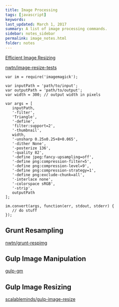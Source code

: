 ```yaml
---
title: Image Processing 
tags: [javascript]
keywords:  
last_updated: March 1, 2017
summary: A list of image processing commands.
sidebar: notes_sidebar
permalink: image_notes.html
folder: notes 
---
```


[Efficient Image Resizing](https://www.smashingmagazine.com/2015/06/efficient-image-resizing-with-imagemagick/)

[nwtn/image-resize-tests](https://github.com/nwtn/image-resize-tests/tree/optimization)

~~~
var im = require('imagemagick');

var inputPath = 'path/to/input';
var outputPath = 'path/to/output';
var width = 300; // output width in pixels

var args = [
   inputPath,
   '-filter',
   'Triangle',
   '-define',
   'filter:support=2',
   '-thumbnail',
   width,
   '-unsharp 0.25x0.25+8+0.065',
   '-dither None',
   '-posterize 136',
   '-quality 82',
   '-define jpeg:fancy-upsampling=off',
   '-define png:compression-filter=5',
   '-define png:compression-level=9',
   '-define png:compression-strategy=1',
   '-define png:exclude-chunk=all',
   '-interlace none',
   '-colorspace sRGB',
   '-strip',
   outputPath
];

im.convert(args, function(err, stdout, stderr) {
   // do stuff
});
~~~

## Grunt Resampling

[nwtn/grunt-respimg](https://github.com/nwtn/grunt-respimg)

## Gulp Image Manipulation
[gulp-gm](https://www.npmjs.com/package/gulp-gm)

## Gulp Image Resizing

[scalableminds/gulp-image-resize](https://github.com/scalableminds/gulp-image-resize)
